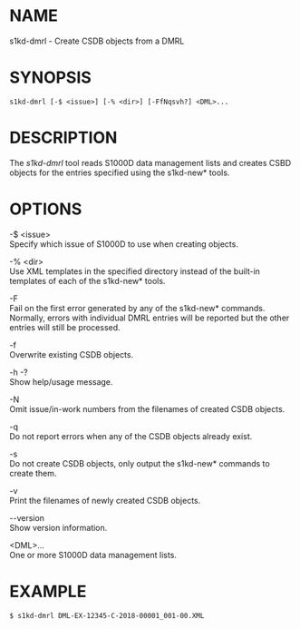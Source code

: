 NAME
====

s1kd-dmrl - Create CSDB objects from a DMRL

SYNOPSIS
========

    s1kd-dmrl [-$ <issue>] [-% <dir>] [-FfNqsvh?] <DML>...

DESCRIPTION
===========

The *s1kd-dmrl* tool reads S1000D data management lists and creates CSBD objects for the entries specified using the s1kd-new\* tools.

OPTIONS
=======

-$ &lt;issue&gt;  
Specify which issue of S1000D to use when creating objects.

-% &lt;dir&gt;  
Use XML templates in the specified directory instead of the built-in templates of each of the s1kd-new\* tools.

-F  
Fail on the first error generated by any of the s1kd-new\* commands. Normally, errors with individual DMRL entries will be reported but the other entries will still be processed.

-f  
Overwrite existing CSDB objects.

-h -?  
Show help/usage message.

-N  
Omit issue/in-work numbers from the filenames of created CSDB objects.

-q  
Do not report errors when any of the CSDB objects already exist.

-s  
Do not create CSDB objects, only output the s1kd-new\* commands to create them.

-v  
Print the filenames of newly created CSDB objects.

--version  
Show version information.

&lt;DML&gt;...  
One or more S1000D data management lists.

EXAMPLE
=======

    $ s1kd-dmrl DML-EX-12345-C-2018-00001_001-00.XML
